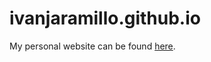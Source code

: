 # ivanjaramillo.github.io

My personal website can be found [here](https://ivanjaramillo.github.io).